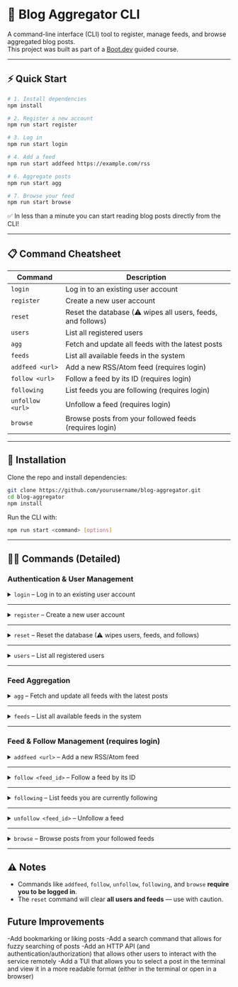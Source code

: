 # 📖 Blog Aggregator CLI

A command-line interface (CLI) tool to register, manage feeds, and browse aggregated blog posts.  
This project was built as part of a [Boot.dev](https://boot.dev) guided course.  

---

## ⚡ Quick Start

```bash
# 1. Install dependencies
npm install

# 2. Register a new account
npm run start register

# 3. Log in
npm run start login

# 4. Add a feed
npm run start addfeed https://example.com/rss

# 6. Aggregate posts
npm run start agg

# 7. Browse your feed
npm run start browse
```

✅ In less than a minute you can start reading blog posts directly from the CLI!  

---

## 📋 Command Cheatsheet

| Command       | Description |
|---------------|-------------|
| `login`       | Log in to an existing user account |
| `register`    | Create a new user account |
| `reset`       | Reset the database (⚠ wipes all users, feeds, and follows) |
| `users`       | List all registered users |
| `agg`         | Fetch and update all feeds with the latest posts |
| `feeds`       | List all available feeds in the system |
| `addfeed <url>` | Add a new RSS/Atom feed (requires login) |
| `follow <url>` | Follow a feed by its ID (requires login) |
| `following`   | List feeds you are following (requires login) |
| `unfollow <url>` | Unfollow a feed (requires login) |
| `browse`      | Browse posts from your followed feeds (requires login) |

---

## 🚀 Installation

Clone the repo and install dependencies:

```bash
git clone https://github.com/yourusername/blog-aggregator.git
cd blog-aggregator
npm install
```

Run the CLI with:

```bash
npm run start <command> [options]
```

---

## 🧑‍💻 Commands (Detailed)

### Authentication & User Management

<details>
<summary><code>login</code> – Log in to an existing user account</summary>

```bash
npm run start login
```
</details>

---

<details>
<summary><code>register</code> – Create a new user account</summary>

```bash
npm run start register
```
</details>

---

<details>
<summary><code>reset</code> – Reset the database (⚠ wipes users, feeds, and follows)</summary>

```bash
npm run start reset
```
</details>

---

<details>
<summary><code>users</code> – List all registered users</summary>

```bash
npm run start users
```
</details>

---

### Feed Aggregation

<details>
<summary><code>agg</code> – Fetch and update all feeds with the latest posts</summary>

```bash
npm run start agg
```
</details>

---

<details>
<summary><code>feeds</code> – List all available feeds in the system</summary>

```bash
npm run start feeds
```
</details>

---

### Feed & Follow Management (requires login)

<details>
<summary><code>addfeed &lt;url&gt;</code> – Add a new RSS/Atom feed</summary>

```bash
npm run start addfeed <url>
```
</details>

---

<details>
<summary><code>follow &lt;feed_id&gt;</code> – Follow a feed by its ID</summary>

```bash
npm run start follow <url>
```
</details>

---

<details>
<summary><code>following</code> – List feeds you are currently following</summary>

```bash
npm run start following
```
</details>

---

<details>
<summary><code>unfollow &lt;feed_id&gt;</code> – Unfollow a feed</summary>

```bash
npm run start unfollow <url>
```
</details>

---

<details>
<summary><code>browse</code> – Browse posts from your followed feeds</summary>

```bash
npm run start browse
```
</details>

---

## ⚠️ Notes
- Commands like `addfeed`, `follow`, `unfollow`, `following`, and `browse` **require you to be logged in**.  
- The `reset` command will clear **all users and feeds** — use with caution.

## Future Improvements
-Add bookmarking or liking posts
-Add a search command that allows for fuzzy searching of posts
-Add an HTTP API (and authentication/authorization) that allows other users to interact with the service remotely
-Add a TUI that allows you to select a post in the terminal and view it in a more readable format (either in the terminal or open in a browser)

